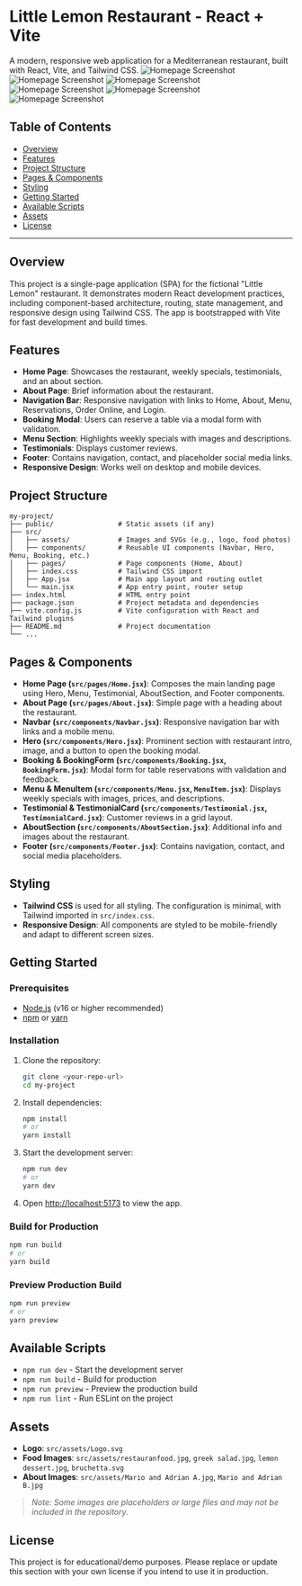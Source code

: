 # Little Lemon Restaurant - React + Vite

A modern, responsive web application for a Mediterranean restaurant, built with React, Vite, and Tailwind CSS.
![Homepage Screenshot](./Images/img1.png)
![Homepage Screenshot](./Images/img2.png)
![Homepage Screenshot](./Images/img3.png)
![Homepage Screenshot](./Images/img4.png)
![Homepage Screenshot](./Images/img5.png)
![Homepage Screenshot](./Images/img6.png)

## Table of Contents
- [Overview](#overview)
- [Features](#features)
- [Project Structure](#project-structure)
- [Pages & Components](#pages--components)
- [Styling](#styling)
- [Getting Started](#getting-started)
- [Available Scripts](#available-scripts)
- [Assets](#assets)
- [License](#license)

---

## Overview
This project is a single-page application (SPA) for the fictional "Little Lemon" restaurant. It demonstrates modern React development practices, including component-based architecture, routing, state management, and responsive design using Tailwind CSS. The app is bootstrapped with Vite for fast development and build times.

## Features
- **Home Page**: Showcases the restaurant, weekly specials, testimonials, and an about section.
- **About Page**: Brief information about the restaurant.
- **Navigation Bar**: Responsive navigation with links to Home, About, Menu, Reservations, Order Online, and Login.
- **Booking Modal**: Users can reserve a table via a modal form with validation.
- **Menu Section**: Highlights weekly specials with images and descriptions.
- **Testimonials**: Displays customer reviews.
- **Footer**: Contains navigation, contact, and placeholder social media links.
- **Responsive Design**: Works well on desktop and mobile devices.

## Project Structure
```
my-project/
├── public/                # Static assets (if any)
├── src/
│   ├── assets/            # Images and SVGs (e.g., logo, food photos)
│   ├── components/        # Reusable UI components (Navbar, Hero, Menu, Booking, etc.)
│   ├── pages/             # Page components (Home, About)
│   ├── index.css          # Tailwind CSS import
│   ├── App.jsx            # Main app layout and routing outlet
│   └── main.jsx           # App entry point, router setup
├── index.html             # HTML entry point
├── package.json           # Project metadata and dependencies
├── vite.config.js         # Vite configuration with React and Tailwind plugins
├── README.md              # Project documentation
└── ...
```

## Pages & Components
- **Home Page (`src/pages/Home.jsx`)**: Composes the main landing page using Hero, Menu, Testimonial, AboutSection, and Footer components.
- **About Page (`src/pages/About.jsx`)**: Simple page with a heading about the restaurant.
- **Navbar (`src/components/Navbar.jsx`)**: Responsive navigation bar with links and a mobile menu.
- **Hero (`src/components/Hero.jsx`)**: Prominent section with restaurant intro, image, and a button to open the booking modal.
- **Booking & BookingForm (`src/components/Booking.jsx`, `BookingForm.jsx`)**: Modal form for table reservations with validation and feedback.
- **Menu & MenuItem (`src/components/Menu.jsx`, `MenuItem.jsx`)**: Displays weekly specials with images, prices, and descriptions.
- **Testimonial & TestimonialCard (`src/components/Testimonial.jsx`, `TestimonialCard.jsx`)**: Customer reviews in a grid layout.
- **AboutSection (`src/components/AboutSection.jsx`)**: Additional info and images about the restaurant.
- **Footer (`src/components/Footer.jsx`)**: Contains navigation, contact, and social media placeholders.

## Styling
- **Tailwind CSS** is used for all styling. The configuration is minimal, with Tailwind imported in `src/index.css`.
- **Responsive Design**: All components are styled to be mobile-friendly and adapt to different screen sizes.

## Getting Started
### Prerequisites
- [Node.js](https://nodejs.org/) (v16 or higher recommended)
- [npm](https://www.npmjs.com/) or [yarn](https://yarnpkg.com/)

### Installation
1. Clone the repository:
   ```bash
   git clone <your-repo-url>
   cd my-project
   ```
2. Install dependencies:
   ```bash
   npm install
   # or
   yarn install
   ```
3. Start the development server:
   ```bash
   npm run dev
   # or
   yarn dev
   ```
4. Open [http://localhost:5173](http://localhost:5173) to view the app.

### Build for Production
```bash
npm run build
# or
yarn build
```

### Preview Production Build
```bash
npm run preview
# or
yarn preview
```

## Available Scripts
- `npm run dev` - Start the development server
- `npm run build` - Build for production
- `npm run preview` - Preview the production build
- `npm run lint` - Run ESLint on the project

## Assets
- **Logo**: `src/assets/Logo.svg`
- **Food Images**: `src/assets/restauranfood.jpg`, `greek salad.jpg`, `lemon dessert.jpg`, `bruchetta.svg`
- **About Images**: `src/assets/Mario and Adrian A.jpg`, `Mario and Adrian B.jpg`

> _Note: Some images are placeholders or large files and may not be included in the repository._

## License
This project is for educational/demo purposes. Please replace or update this section with your own license if you intend to use it in production.
